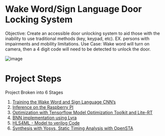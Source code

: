 <h1> Wake Word/Sign Language Door Locking System </h1>


Objective: Create an accessible door unlocking system to aid those with the inability to use traditional methods (key, keypad, etc). EX. persons with impairments and mobility limitations.
Use Case: Wake word will turn on camera, then a 4 digit code will need to be detected to unlock the door.

![image](https://github.com/user-attachments/assets/6e40e04d-a8b9-40f4-a6fc-46f5e36e94f9)

 

<h1> Project Steps </h1>

Project Broken into 6 Stages
1.	[Training the Wake Word and Sign Language CNN’s](https://github.com/TC4451/Wake_word_sign_digits/blob/main/training/README.md)
2.	[Inference on the Raspberry PI](https://github.com/TC4451/Wake_word_sign_digits/blob/main/inference/README.md)
3.	[Optimization with Tensorflow Model Optimization Toolkit and Lite-RT](https://github.com/TC4451/Wake_word_sign_digits/blob/main/optimization/README.md)
4.	[BNN implementation using Lyra](https://github.com/TC4451/Wake_word_sign_digits/blob/main/BNN/README.md)
5.	[HLS4ML - Model to verilog Code](https://github.com/TC4451/https://github.com/TC4451/Wake_word_sign_digits/tree/main/hls4ml)
6.	[Synthesis with Yosys, Static Timing Analysis with OpenSTA](https://github.com/TC4451/Wake_word_sign_digits/blob/main/syn_sta/README.md)

